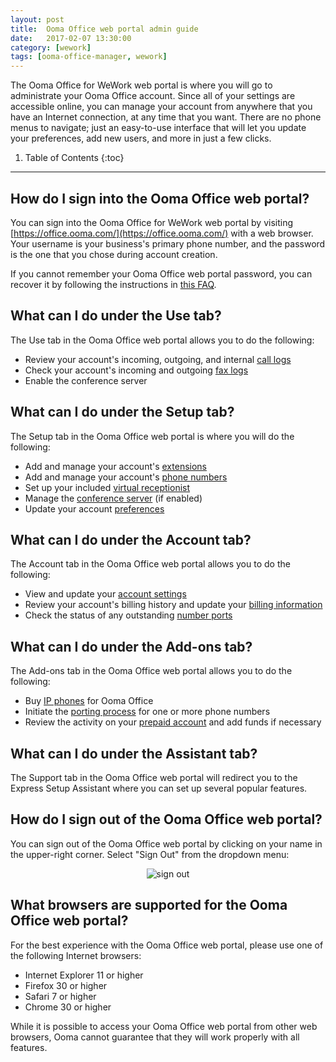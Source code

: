 ```yaml
---
layout: post
title:  Ooma Office web portal admin guide
date:   2017-02-07 13:30:00
category: [wework]
tags: [ooma-office-manager, wework]
---
```


The Ooma Office for WeWork web portal is where you will go to administrate your Ooma Office account. Since all of your settings are accessible online, you can manage your account from anywhere that you have an Internet connection, at any time that you want. There are no phone menus to navigate; just an easy-to-use interface that will let you update your preferences, add new users, and more in just a few clicks.

1. Table of Contents
{:toc}
* * *

## How do I sign into the Ooma Office web portal?

You can sign into the Ooma Office for WeWork web portal by visiting [https://office.ooma.com/](https://office.ooma.com/) with a web browser. Your username is your business's primary phone number, and the password is the one that you chose during account creation.

If you cannot remember your Ooma Office web portal password, you can recover it by following the instructions in [this FAQ](/us/en/recovering-a-lost-password).

## What can I do under the Use tab?

The Use tab in the Ooma Office web portal allows you to do the following:

* Review your account's incoming, outgoing, and internal [call logs](https://office.ooma.com/call_logs)
* Check your account's incoming and outgoing [fax logs](https://office.ooma.com/fax_logs)
* Enable the conference server

## What can I do under the Setup tab?

The Setup tab in the Ooma Office web portal is where you will do the following:

* Add and manage your account's [extensions](https://office.ooma.com/extensions)
* Add and manage your account's [phone numbers](https://office.ooma.com/phone_numbers)
* Set up your included [virtual receptionist](https://office.ooma.com/virtual_receptionist)
* Manage the [conference server](https://office.ooma.com/conferences) (if enabled)
* Update your account [preferences](https://office.ooma.com/preferences)

## What can I do under the Account tab?

The Account tab in the Ooma Office web portal allows you to do the following:

* View and update your [account settings](https://office.ooma.com/settings)
* Review your account's billing history and update your [billing information](https://office.ooma.com/billing)
* Check the status of any outstanding [number ports](https://office.ooma.com/porting_status)

## What can I do under the Add-ons tab?

The Add-ons tab in the Ooma Office web portal allows you to do the following:

* Buy [IP phones](https://office.ooma.com/ip_phones) for Ooma Office
* Initiate the [porting process](https://office.ooma.com/number_porting) for one or more phone numbers
* Review the activity on your [prepaid account](https://office.ooma.com/prepaid_account) and add funds if necessary

## What can I do under the Assistant tab?

The Support tab in the Ooma Office web portal will redirect you to the Express Setup Assistant where you can set up several popular features.

## How do I sign out of the Ooma Office web portal?

You can sign out of the Ooma Office web portal by clicking on your name in the upper-right corner. Select "Sign Out" from the dropdown menu:
<center><img alt="sign out" src="{{ site.baseurl }}/assets/images/ooma_office_manager/sign_out.png" /></center>

## What browsers are supported for the Ooma Office web portal?

For the best experience with the Ooma Office web portal, please use one of the following Internet browsers:

* Internet Explorer 11 or higher
* Firefox 30 or higher
* Safari 7 or higher
* Chrome 30 or higher

While it is possible to access your Ooma Office web portal from other web browsers, Ooma cannot guarantee that they will work properly with all features.